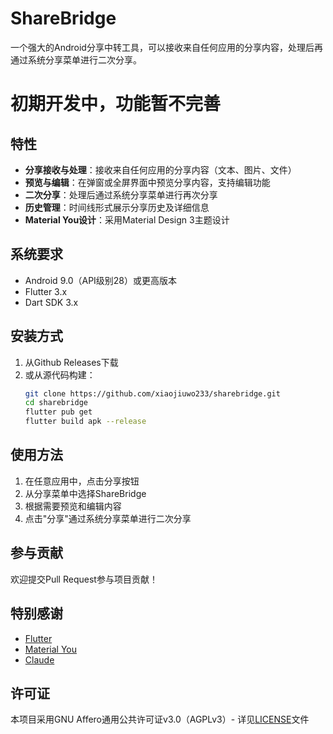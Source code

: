# ShareBridge

一个强大的Android分享中转工具，可以接收来自任何应用的分享内容，处理后再通过系统分享菜单进行二次分享。

# 初期开发中，功能暂不完善

## 特性

- **分享接收与处理**：接收来自任何应用的分享内容（文本、图片、文件）
- **预览与编辑**：在弹窗或全屏界面中预览分享内容，支持编辑功能
- **二次分享**：处理后通过系统分享菜单进行再次分享
- **历史管理**：时间线形式展示分享历史及详细信息
- **Material You设计**：采用Material Design 3主题设计

## 系统要求

- Android 9.0（API级别28）或更高版本
- Flutter 3.x
- Dart SDK 3.x

## 安装方式

1. 从Github Releases下载
2. 或从源代码构建：
   ```bash
   git clone https://github.com/xiaojiuwo233/sharebridge.git
   cd sharebridge
   flutter pub get
   flutter build apk --release
   ```

## 使用方法

1. 在任意应用中，点击分享按钮
2. 从分享菜单中选择ShareBridge
3. 根据需要预览和编辑内容
4. 点击"分享"通过系统分享菜单进行二次分享

## 参与贡献

欢迎提交Pull Request参与项目贡献！

## 特别感谢

- [Flutter](https://flutter.dev)
- [Material You](https://m3.material.io)
- [Claude](https://www.claude.ai)

## 许可证

本项目采用GNU Affero通用公共许可证v3.0（AGPLv3）- 详见[LICENSE](./LICENSE)文件 